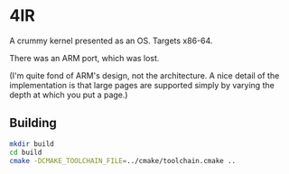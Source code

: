 # 4IR

A crummy kernel presented as an OS. Targets x86-64.

There was an ARM port, which was lost. 

(I'm quite fond of ARM's design, not the architecture. A nice detail of the implementation is that large pages are supported simply by varying the depth at which you put a page.)

## Building

```bash
mkdir build
cd build
cmake -DCMAKE_TOOLCHAIN_FILE=../cmake/toolchain.cmake ..
```
